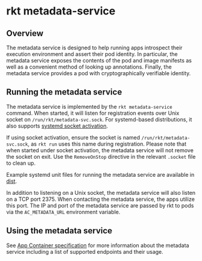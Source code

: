 # rkt metadata-service

## Overview

The metadata service is designed to help running apps introspect their execution environment and assert their pod identity.
In particular, the metadata service exposes the contents of the pod and image manifests as well as a convenient method of looking up annotations.
Finally, the metadata service provides a pod with cryptographically verifiable identity.

## Running the metadata service

The metadata service is implemented by the `rkt metadata-service` command.
When started, it will listen for registration events over Unix socket on `/run/rkt/metadata-svc.sock`.
For systemd-based distributions, it also supports [systemd socket activation](http://0pointer.de/blog/projects/socket-activation.html).

If using socket activation, ensure the socket is named `/run/rkt/metadata-svc.sock`, as `rkt run` uses this name during registration.
Please note that when started under socket activation, the metadata service will not remove the socket on exit.
Use the `RemoveOnStop` directive in the relevant `.socket` file to clean up.

Example systemd unit files for running the metadata service are available in [dist](https://github.com/coreos/rkt/tree/master/dist/init/systemd).

In addition to listening on a Unix socket, the metadata service will also listen on a TCP port 2375.
When contacting the metadata service, the apps utilize this port.
The IP and port of the metadata service are passed by rkt to pods via the `AC_METADATA_URL` environment variable.

## Using the metadata service

See [App Container specification](https://github.com/appc/spec/blob/master/SPEC.md#app-container-metadata-service) for more information about the metadata service including a list of supported endpoints and their usage.
